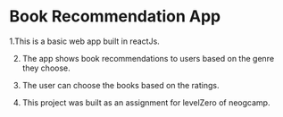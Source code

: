 # Book Recommendation App

1.This is a basic web app built in reactJs.

2. The app shows book recommendations to users based on the genre they choose.

3. The user can choose the books based on the ratings.

4. This project was built as an assignment for levelZero of neogcamp.
